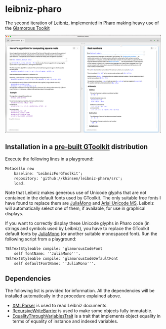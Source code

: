 # leibniz-pharo

The second iteration of [Leibniz](http://github.com/khinsen/leibniz), implemented in [Pharo](http://www.pharo.org/) making heavy use of the [Glamorous Toolkit](https://gtoolkit.com/)

![screenshot](./screenshot.png)


## Installation in a [pre-built GToolkit](https://gtoolkit.com/) distribution

Execute the following lines in a playground:
```
Metacello new
    baseline: 'LeibnizForGToolkit';
    repository: 'github://khinsen/leibniz-pharo/src';
    load.
```

Note that Leibniz makes generous use of Unicode glyphs that are not contained in the default fonts used by GToolkit. The only suitable free fonts I have found to replace them are [JuliaMono](https://juliamono.netlify.app/) and [Arial Unicode MS](https://docs.microsoft.com/en-us/typography/font-list/arial-unicode-ms). Leibniz will automatically select one of them, if available, for use in graphical displays.

If you want to correctly display these Unicode glyphs in Pharo code (in strings and symbols used by Leibniz), you have to replace the GToolkit default fonts by [JuliaMono](https://juliamono.netlify.app/) (or another suitable monospaced font). Run the following script from a playground:
```
TBlTextStyleable compile: 'glamorousCodeFont
    self fontName: ''JuliaMono'''.
TBlTextStyleable compile: 'glamorousCodeDefaultFont
    self defaultFontName: ''JuliaMono'''.
```

## Dependencies

The following list is provided for information. All the dependencies will be installed automatically in the procedure explained above.

- [XMLParser](https://github.com/pharo-contributions/XML-XMLParser/) is used to read Leibniz documents.
- [RecursiveWriteBarrier](https://github.com//khinsen/RecursiveWriteBarrier) is used to make some objects fully immutable.
- [EqualityThroughVariablesTrait](https://github.com/khinsen/EqualityThroughVariablesTrait) is a trait that implements object equality in terms of equality of instance and indexed variables.
